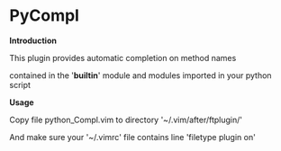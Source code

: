PyCompl
======
<b>Introduction</b>

This plugin provides automatic completion on method names

contained in the '__builtin__' module and modules imported in your python script


<b>Usage</b>

Copy file python_Compl.vim to directory '~/.vim/after/ftplugin/'

And make sure your '~/.vimrc' file contains line 'filetype plugin on'
